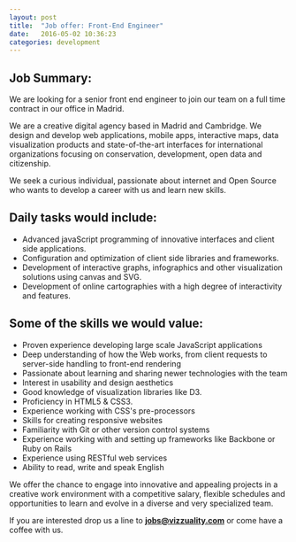 ```yaml
---
layout: post
title:  "Job offer: Front-End Engineer"
date:   2016-05-02 10:36:23
categories: development
---
```


## Job Summary:

We are looking for a senior front end engineer to join our team on a full time contract in our office in Madrid.

We are a creative digital agency based in Madrid and Cambridge. We design and develop web applications, mobile apps, interactive maps, data visualization products and state-of-the-art interfaces for international organizations focusing on conservation, development, open data and citizenship.

We seek a curious individual, passionate about internet and Open Source who wants to develop a career with us and learn new skills.


## Daily tasks would include:

* Advanced javaScript programming of innovative interfaces and client side applications.
* Configuration and optimization of client side libraries and frameworks.
* Development of interactive graphs, infographics and other visualization solutions using canvas and SVG.
* Development of online cartographies with a high degree of interactivity and features.


## Some of the skills we would value:

* Proven experience developing large scale JavaScript applications
* Deep understanding of how the Web works, from client requests to server-side handling to front-end rendering
* Passionate about learning and sharing newer technologies with the team
* Interest in usability and design aesthetics
* Good knowledge of visualization libraries like D3.
* Proficiency in HTML5 & CSS3.
* Experience working with CSS's pre-processors
* Skills for creating responsive websites
* Familiarity with Git or other version control systems
* Experience working with and setting up frameworks like Backbone or Ruby on Rails
* Experience using RESTful web services
* Ability to read, write and speak English


We offer the chance to engage into innovative and appealing projects in a creative work environment with a competitive salary, flexible schedules and opportunities to learn and evolve in a diverse and very specialized team.

If you are interested drop us a line to **[jobs@vizzuality.com](mailto:jobs@vizzuality.com)** or come have a coffee with us.
